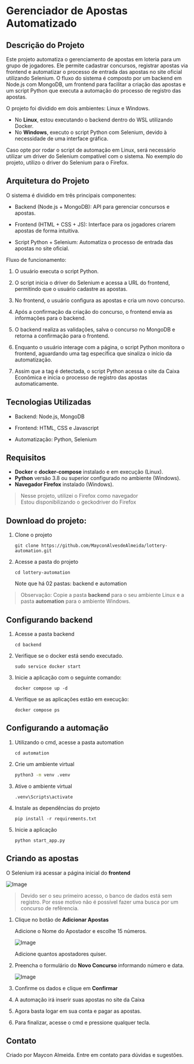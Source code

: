 # Gerenciador de Apostas Automatizado

## Descrição do Projeto

Este projeto automatiza o gerenciamento de apostas em loteria para um grupo de jogadores. 
Ele permite cadastrar concursos, registrar apostas via frontend e automatizar o processo de entrada das apostas no site oficial utilizando Selenium. 
O fluxo do sistema é composto por um backend em Node.js com MongoDB, um frontend para facilitar a criação das apostas e um script Python que executa a automação do processo de registro das apostas.

O projeto foi dividido em dois ambientes: Linux e Windows.

- No **Linux**, estou executando o backend dentro do WSL utilizando Docker.
- No **Windows**, executo o script Python com Selenium, devido à necessidade de uma interface gráfica.
  
Caso opte por rodar o script de automação em Linux, será necessário utilizar um driver do Selenium compatível com o sistema. 
No exemplo do projeto, utilizo o driver do Selenium para o Firefox.


## Arquitetura do Projeto

O sistema é dividido em três principais componentes:

- Backend (Node.js + MongoDB): API para gerenciar concursos e apostas.

- Frontend (HTML + CSS + JS): Interface para os jogadores criarem apostas de forma intuitiva.

- Script Python + Selenium: Automatiza o processo de entrada das apostas no site oficial.

Fluxo de funcionamento:

1. O usuário executa o script Python.

2. O script inicia o driver do Selenium e acessa a URL do frontend, permitindo que o usuário cadastre as apostas.

3. No frontend, o usuário configura as apostas e cria um novo concurso.

4. Após a confirmação da criação do concurso, o frontend envia as informações para o backend.

5. O backend realiza as validações, salva o concurso no MongoDB e retorna a confirmação para o frontend.

6. Enquanto o usuário interage com a página, o script Python monitora o frontend, aguardando uma tag específica que sinaliza o início da automatização.

7. Assim que a tag é detectada, o script Python acessa o site da Caixa Econômica e inicia o processo de registro das apostas automaticamente.


## Tecnologias Utilizadas

- Backend: Node.js, MongoDB

- Frontend: HTML, CSS e Javascript

- Automatização: Python, Selenium


## Requisitos

- **Docker** e **docker-compose** instalado e em execução (Linux).
- **Python** versão 3.8 ou superior configurado no ambiente (Windows).
- **Navegador Firefox** instalado (Windows).

>Nesse projeto, utilizei o Firefox como navegador<br>
>Estou disponibilizando o geckodriver do Firefox

## Download do projeto:

1. Clone o projeto

    ```
    git clone https://github.com/MayconAlvesdeAlmeida/lottery-automation.git
    ```

2. Acesse a pasta do projeto
    ```
    cd lottery-automation
    ```
    Note que há 02 pastas: backend e automation

> Observação: Copie a pasta **backend** para o seu ambiente Linux e a pasta **automation** para o ambiente Windows. 


## Configurando backend

1. Acesse a pasta backend
    ```
    cd backend
    ```

2. Verifique se o docker está sendo executado.
    ```
    sudo service docker start
    ```
3. Inicie a aplicação com o seguinte comando:
    ```
    docker compose up -d
    ```
4. Verifique se as aplicações estão em execução:
    ```
    docker compose ps
    ```


## Configurando a automação

1. Utilizando o cmd, acesse a pasta automation
    ```
    cd automation
    ```

2. Crie um ambiente virtual
    ```bash
    python3 -m venv .venv
    ```

3. Ative o ambiente virtual
    ```
    .venv\Scripts\activate
    ```

4. Instale as dependências do projeto
    ```
    pip install -r requirements.txt
    ```

5. Inicie a aplicação
    ```
    python start_app.py
    ```


## Criando as apostas

O Selenium irá acessar a página inicial do **frontend**

![Image](https://github.com/user-attachments/assets/7f54b3bb-0b2c-4a52-87a4-712e102aed31)

>Devido ser o seu primeiro acesso, o banco de dados está sem registro.
>Por esse motivo não é possível fazer uma busca por um concurso de refêrencia.

1. Clique no botão de **Adicionar Apostas**

    Adicione o Nome do Apostador e escolhe 15 números.

    ![Image](https://github.com/user-attachments/assets/43fbb4b6-7589-4fe8-a1a1-3743f3700788)

    Adicione quantos apostadores quiser.

2. Preencha o formulário do **Novo Concurso** informando número e data.

    ![Image](https://github.com/user-attachments/assets/84c47f64-e905-4a3f-b560-9f25048cc65f)

3. Confirme os dados e clique em **Confirmar**

4. A automação irá inserir suas apostas no site da Caixa

5. Agora basta logar em sua conta e pagar as apostas.

6. Para finalizar, acesse o cmd e pressione qualquer tecla.


## Contato

Criado por Maycon Almeida. Entre em contato para dúvidas e sugestões.
